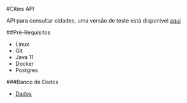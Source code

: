 #Cities API

API para consultar cidades, uma versão de teste está disponível [aqui](https://cities-api-live.herokuapp.com/)

##Pré-Requisitos

* Linux
* Git
* Java 11
* Docker
* Postgres

###Banco de Dados

* [Dados](https://github.com/chinnonsantos/sql-paises-estados-cidades/tree/master/PostgreSQL)



